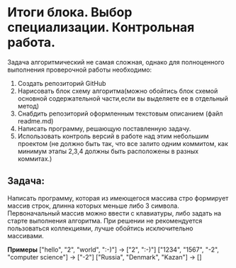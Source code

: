 # Итоги блока. Выбор специализации. Контрольная работа.

Задача алгоритмический не самая сложная, однако для полноценного выполнения проверочной работы необходимо:
1. Создать репозиторий GitHub
2. Нарисовать блок схему алгоритма(можно обойтись блок схемой основной содержательной части,если вы выделяете ее в отдельный метод)
3. Снабдить репозиторий оформленным текстовым описанием  (файл readme.md)
4. Написать программу, решающую поставленную задачу.
5. Использовать контроль версий в работе над этим небольшим проектом (не должно быть так, что все залито одним коммитом, как минимум этапы 2,3,4 должны быть расположены в разных коммитах.)

## Задача:
Написать программу, которая из имеющегося массива стро формирует массив строк, длинна которых меньше либо 3 символа. 
Первоначальный массив можно ввести с клавиатуры, либо задать на старте выполнения алгоритма. При решении не рекомендуется пользоваться коллекциями, лучше обойтись исключительно массивами.

**Примеры**
["hello", "2", "world", ":-)"]       ->  ["2", ":-)"]
["1234", "1567", "-2", "computer science"] -> ["-2"]
["Russia", "Denmark", "Kazan"] -> []
